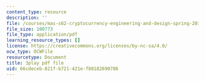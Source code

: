 ```yaml
---
content_type: resource
description: ''
file: /courses/mas-s62-cryptocurrency-engineering-and-design-spring-2018/66cdeceb821fb721421ef88182690786_BFwc2XA8rSk.pdf
file_size: 100773
file_type: application/pdf
learning_resource_types: []
license: https://creativecommons.org/licenses/by-nc-sa/4.0/
ocw_type: OCWFile
resourcetype: Document
title: 3play pdf file
uid: 66cdeceb-821f-b721-421e-f88182690786
---
```

